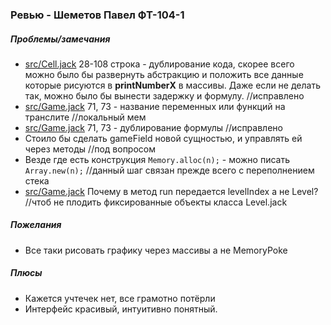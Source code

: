 ### Ревью - Шеметов Павел ФТ-104-1

##### Проблемы/замечания
* [src/Cell.jack](https://github.com/pevel-dev/TableSimulator/blob/master/src/Cell.jack) 28-108 строка - дублирование кода, скорее всего можно было бы развернуть абстракцию и положить все данные которые рисуются в **printNumberX** в массивы. Даже если не делать так, можно было бы вынести задержку и формулу. //исправлено
* [src/Game.jack](https://github.com/pevel-dev/TableSimulator/blob/master/src/Game.jack) 71, 73 - название переменных или функций на транслите //локальный мем
* [src/Game.jack](https://github.com/pevel-dev/TableSimulator/blob/master/src/Game.jack) 71, 73 - дублирование формулы //исправлено
* Стоило бы сделать gameField новой сущностью, и управлять ей через методы //под вопросом
* Везде где есть конструкция ```Memory.alloc(n);``` - можно писать ```Array.new(n);``` //данный шаг связан прежде всего с переполнением стека
* [src/Game.jack](https://github.com/pevel-dev/TableSimulator/blob/master/src/Game.jack) Почему в метод run передается levelIndex а не Level? //чтоб не плодить фиксированные объекты класса Level.jack 

##### Пожелания
* Все таки рисовать графику через массивы а не MemoryPoke

##### Плюсы
* Кажется учтечек нет, все грамотно потёрли
* Интерфейс красивый, интуитивно понятный.
